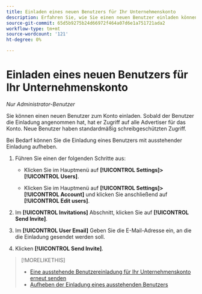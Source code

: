 ```yaml
---
title: Einladen eines neuen Benutzers für Ihr Unternehmenskonto
description: Erfahren Sie, wie Sie einen neuen Benutzer einladen können, um dem Konto beizutreten.
source-git-commit: 65d5b9275b24d66972f464a07d6e1a751721ada2
workflow-type: tm+mt
source-wordcount: '121'
ht-degree: 0%

---
```


# Einladen eines neuen Benutzers für Ihr Unternehmenskonto

*Nur Administrator-Benutzer*

Sie können einen neuen Benutzer zum Konto einladen. Sobald der Benutzer die Einladung angenommen hat, hat er Zugriff auf alle Advertiser für das Konto. Neue Benutzer haben standardmäßig schreibgeschützten Zugriff.

Bei Bedarf können Sie die Einladung eines Benutzers mit ausstehender Einladung aufheben.

1. Führen Sie einen der folgenden Schritte aus:

   * Klicken Sie im Hauptmenü auf **[!UICONTROL Settings]>[!UICONTROL Users]**.

   * Klicken Sie im Hauptmenü auf **[!UICONTROL Settings]>[!UICONTROL Account]** und klicken Sie anschließend auf **[!UICONTROL Edit users]**.

1. Im **[!UICONTROL Invitations]** Abschnitt, klicken Sie auf **[!UICONTROL Send Invite]**.

1. Im **[!UICONTROL User Email]** Geben Sie die E-Mail-Adresse ein, an die die Einladung gesendet werden soll.

1. Klicken **[!UICONTROL Send Invite]**.

>[!MORELIKETHIS]
>
>* [Eine ausstehende Benutzereinladung für Ihr Unternehmenskonto erneut senden](user-resend-invite.md)
>* [Aufheben der Einladung eines ausstehenden Benutzers](user-uninvite.md)


<!-- >* [Edit User Permissions or Delete a User](user-edit.md) -->
